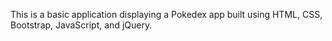 This is a basic application displaying a Pokedex app built using HTML, CSS, Bootstrap, JavaScript, and jQuery.
